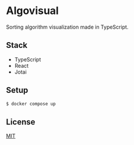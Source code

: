 # Algovisual

Sorting algorithm visualization made in TypeScript.

## Stack

- TypeScript
- React
- Jotai

## Setup

```sh
$ docker compose up
```

## License

[MIT](./LICENSE)
